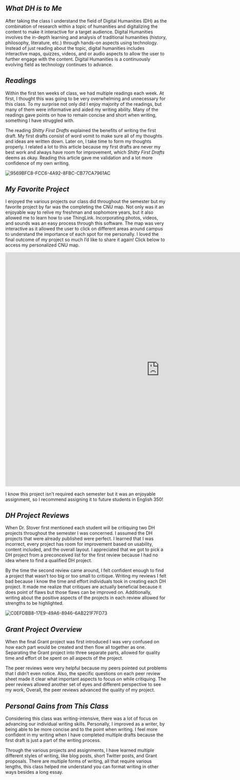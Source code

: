 ## *What DH is to Me*

After taking the class I understand the field of Digital Humanities (DH) as the combination of research within a topic of
humanities and digitalizing the content to make it interactive for a target audience. Digital Humanities involves the 
in-depth learning and analysis of traditional humanities (history, philosophy, literature, etc.) through hands-on aspects 
using technology. Instead of just reading about the topic, digital humanities includes interactive maps, quizzes, videos, 
and or audio aspects to allow the user to further engage with the content. Digital Humanities is a continuously evolving 
field as technology continues to advance. 

## *Readings*

Within the first ten weeks of class, we had multiple readings each week. At first, I thought this was going to be very
overwhelming and unnecessary for this class. To my surprise not only did I enjoy majority of the readings, but many 
of them were informative and aided my writing ability. Many of the readings gave points on how to remain concise and 
short when writing, something I have struggled with. 

The reading _Shitty First Drafts_ explained the benefits of writing the first draft. My first drafts consist of word vomit to 
make sure all of my thoughts and ideas are written down. Later on, I take time to form my thoughts properly. I related a lot 
to this article because my first drafts are never my best work and always have room for improvement, which _Shitty First Drafts_
deems as okay. Reading this article gave me validation and a lot more confidence of my own writing. 

![9569BFC8-FCC6-4A92-8FBC-CB77CA7961AC](https://user-images.githubusercontent.com/89557769/145593856-c84b57a6-a5f9-44b7-9227-4816868bd7fd.png)

## *My Favorite Project*

I enjoyed the various projects our class did throughout the semester but my favorite project by far was the completing the CNU map.
Not only was it an enjoyable way to relive my freshman and sophomore years, but it also allowed me to learn how to use 
ThingLink. Incorporating photos, videos, and sounds was an easy process through this software. The map was very 
interactive as it allowed the user to click on different areas around campus to understand the importance of each spot 
for me personally. I loved the final outcome of my project so much I’d like to share it again! Click below
to access my personalized CNU map.

<iframe width="960" height="729.2193308550186" data-original-width="1614" data-original-height="1226" src="https://www.thinglink.com/card/1498836870233063427" type="text/html" frameborder="0" webkitallowfullscreen mozallowfullscreen allowfullscreen scrolling="no"></iframe><script async src="//cdn.thinglink.me/jse/responsive.js"></script>


I know this project isn’t required each semester but it was an enjoyable assignment, so I recommend assigning it to 
future students in English 350!

## *DH Project Reviews*

When Dr. Stover first mentioned each student will be critiquing two DH projects throughout the semester I was concerned. I
assumed the DH projects that were already published were perfect. I learned that I was incorrect, every project has room for
improvement based on usability, content included, and the overall layout. I appreciated that we got to pick a DH project 
from a preconceived list for the first review because I had no idea where to find a qualified DH project.

By the time the second review came around, I felt confident enough to find a project that wasn’t too big or too small to critique. 
Writing my reviews I felt bad because I know the time and effort individuals took in creating each DH project. It made me realize 
that critiques are actually beneficial because it does point of flaws but those flaws can be improved on. Additionally, 
writing about the positive aspects of the projects in each review allowed for strengths to be highlighted. 

![C0EFDBB8-17E9-49A6-8946-6AB221F7FD73](https://user-images.githubusercontent.com/C0EFDBB8-17E9-49A6-8946-6AB221F7FD73.png)

## *Grant Project Overview*

When the final Grant project was first introduced I was very confused on how each part would be created and then flow all
together as one. Separating the Grant project into three separate parts, allowed for quality time and effort ot be spent 
on all aspects of the project. 

The peer reviews were very helpful because my peers pointed out problems that I didn’t even
notice. Also, the specific questions on each peer review sheet made it clear what important aspects to focus on while 
critiquing. The peer reviews allowed another set of eyes and different perspective to see my work, Overall, the peer 
reviews advanced the quality of my project. 

## *Personal Gains from This Class*

Considering this class was writing-intensive, there was a lot of focus on advancing our individual writing skills. 
Personally, I improved as a writer, by being able to be more concise and to the point when writing. I feel more confident
in my writing when I have completed multiple drafts because the first draft is just a part of the writing process. 

Through the various projects and assignments, I have learned multiple different styles of writing, like blog posts, short Twitter
posts, and Grant proposals. There are multiple forms of writing, all that require various lengths, this class helped me understand 
you can format writing in other ways besides a long essay. 

